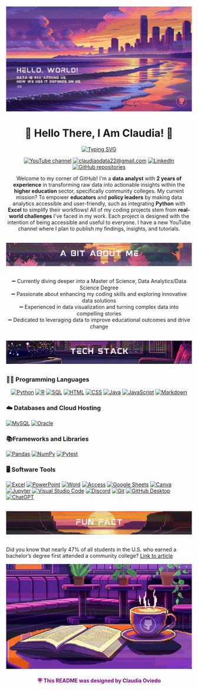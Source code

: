 <!-- Header -->
<a href="https://github.com/coviedo22-creator/Helloworld/blob/main/GitHub-Cover-1.gif">
  <p align="center">
    <img src="https://github.com/coviedo22-creator/Helloworld/blob/main/GitHub-Cover-1.gif" alt="Sunset City GIF" style="width:auto; height:auto"/>
</a>

<h1 align="center"> 🌆 Hello There, I Am Claudia! 💫 </h1>
<!-- Intro Typing SVG -->
<p align="center">
<a href="https://git.io/typing-svg"><img src="https://readme-typing-svg.demolab.com?font=Gugi&size=25&pause=1000&color=FFB202&width=435&lines=Data+analyst+in+higher+education;Educator+and+explorer+of+knowledge;Love+to+transform+data+into+insights;Join+my+quest+as+a+data+alchemist!" alt="Typing SVG" /></a>
</p>

<!-- Social Media & Contact -->
  <p align="center">
    <a href="https://www.youtube.com/@claudia-data-alchemist">
      <img alt="YouTube channel" title="Subscribe to my YouTube channel"
      src="https://custom-icon-badges.demolab.com/badge/-Subscribe-red?style=for-the-badge&logo=video&logoColor=white"/></a>
    <a href="mailto:claudiaodata22@gmail.com">
      <img alt="claudiaodata22@gmail.com" title="Contact me"
      src="https://custom-icon-badges.demolab.com/badge/-Email-purple?style=for-the-badge&logo=mention&logoColor=white"/></a>
    <a href="https://www.linkedin.com/in/claudiaoviedo">
      <img alt="LinkedIn" title="Connect with me"
      src="https://custom-icon-badges.demolab.com/badge/-LinkedInn-blue?style=for-the-badge&logo=workflow&logoColor=white"/></a>
    <a href="https://github.com/coviedo22-creator/coviedo22-creator/projects?query=is%3Aopen">
      <img alt="GitHub repositories" title="My Repositories"
      src="https://custom-icon-badges.demolab.com/badge/-My%20Repos-darkgreen?style=for-the-badge&logoColor=white&logo=repo"/></a>
  </p>

<!-- Intro -->
<p align="center">
Welcome to my corner of GitHub! I'm a <strong>data analyst</strong> with <strong>2 years of experience</strong> in transforming raw data into actionable insights within the <strong>higher education</strong> sector, specifically community colleges. My current mission? To empower <strong>educators</strong> and <strong>policy leaders</strong> by making data analytics accessible and user-friendly, such as integrating <strong>Python</strong> with <strong>Excel</strong> to simplify their workflows! All of my coding projects stem from <strong>real-world challenges</strong> I've faced in my work. Each project is designed with the intention of being accessible and useful to everyone. I have a new YouTube channel where I plan to publish my findings, insights, and tutorials.
</p>

##

<!-- Section Header - About Me -->
<a href="https://github.com/coviedo22-creator/Helloworld/blob/main/a-bit-about-me-section-art.gif">
  <p align="center">
    <img src="https://github.com/coviedo22-creator/Helloworld/blob/main/a-bit-about-me-section-art.gif" alt="Park City GIF" style="width:auto; height:auto"/>
</a>

##
<!-- About Me Content -->
<div align="center">
➖ Currently diving deeper into a Master of Science, Data Analytics/Data Science Degree<br>
➖ Passionate about enhancing my coding skills and exploring innovative data solutions<br>
➖ Experienced in data visualization and turning complex data into compelling stories<br>
➖ Dedicated to leveraging data to improve educational outcomes and drive change
</div>

##
<!-- Section Header - Tech Stack -->
<a href="https://github.com/coviedo22-creator/Helloworld/blob/main/tech-stack-section-art.gif">
  <p align="center">
    <img src="https://github.com/coviedo22-creator/Helloworld/blob/main/tech-stack-section-art.gif" alt="Apartment City GIF" style="width:auto; height:auto"/>
</a>

##
<!-- Tech Stack Content -->
<!-- Some badges are from https://github.com/Ileriayo/markdown-badges -->
<p align="center">
  <h3>👩‍💻 Programming Languages</h3>
  <p align="center">
  <p>
    <div align="center">
      <a href="#"><img alt="Python" src="https://img.shields.io/badge/Python-14354C.svg?logo=python&logoColor=white"></a>
      <a href="#"><img alt="R" src="https://img.shields.io/badge/R-276DC3.svg?logo=r&logoColor=white"></a>
      <a href="#"><img alt="SQL" src="https://custom-icon-badges.demolab.com/badge/SQL-025E8C.svg?logo=database&logoColor=white"></a>
      <a href="#"><img alt="HTML" src="https://img.shields.io/badge/HTML-E34F26.svg?logo=html5&logoColor=white"></a>
      <a href="#"><img alt="CSS" src="https://img.shields.io/badge/CSS-1572B6.svg?logo=css3&logoColor=white"></a>
      <a href="#"><img alt="Java" src="https://custom-icon-badges.demolab.com/badge/Java-007396.svg?logo=java&logoColor=white"></a>
      <a href="#"><img alt="JavaScript" src="https://img.shields.io/badge/JavaScript-F7DF1E.svg?logo=javascript&logoColor=black"></a>
      <a href="#"><img alt="Markdown" src="https://img.shields.io/badge/Markdown-000000.svg?logo=markdown&logoColor=white"></a>
    </div>
  </p>

  <h3>☁️ Databases and Cloud Hosting</h3>

  <p>
      <a href="#"><img alt="MySQL" src="https://img.shields.io/badge/MySQL-00f.svg?logo=mysql&logoColor=white"></a>
      <a href="#"><img alt="Oracle" src ="https://img.shields.io/badge/Oracle-F00000.svg?logo=oracle&logoColor=white"></a>
  </p>

<h3>📚Frameworks and Libraries</h3>

  <p>
      <a href="#"><img alt="Pandas" src="https://img.shields.io/badge/Pandas-150458.svg?logo=pandas&logoColor=white"></a>
      <a href="#"><img alt="NumPy" src="https://img.shields.io/badge/Numpy-013243.svg?logo=numpy&logoColor=white"></a>
      <a href="#"><img alt="Pytest" src="https://img.shields.io/badge/Pytest-0A9EDC.svg?logo=pytest&logoColor=white"></a> 
  </p>

  <h3>🖥️ Software Tools</h3>

  <p>
      <a href="#"><img alt="Excel" src="https://img.shields.io/badge/Microsoft_Excel-217346.svg?logo=microsoft-excel&logoColor=white"></a>
      <a href="#"><img alt="PowerPoint" src="https://img.shields.io/badge/Microsoft_PowerPoint-B7472A?logo=microsoft-powerpoint&logoColor=white)"></a>
      <a href="#"><img alt="Word" src="https://img.shields.io/badge/Microsoft_Word-2B579A?logo=microsoft-word&logoColor=white"></a>
      <a href="#"><img alt="Access" src="https://img.shields.io/badge/Microsoft_Access-A4373A?logo=microsoft-access&logoColor=white"></a>
      <a href="#"><img alt="Google Sheets" src="https://img.shields.io/badge/Sheets-34A853.svg?logo=google%20sheets&logoColor=white"></a>
      <a href="#"><img alt="Canva" src="https://img.shields.io/badge/Canva-%2300C4CC.svg?logo=Canva&logoColor=white"></a>
      <a href="#"><img alt="Jupyter" src="https://img.shields.io/badge/Jupyter-F37626.svg?logo=Jupyter&logoColor=white"></a>
      <a href="#"><img alt="Visual Studio Code" src="https://img.shields.io/badge/Visual%20Studio%20Code-0078d7.svg?logo=visual-studio-code&logoColor=white"></a>
      <a href="#"><img alt="Discord" src="https://img.shields.io/badge/-Discord-5865F2.svg?logo=discord&logoColor=white"></a>
      <a href="#"><img alt="Git" src="https://img.shields.io/badge/Git-F05033.svg?logo=git&logoColor=white"></a>
      <a href="#"><img alt="GitHub Desktop" src="https://img.shields.io/badge/GitHub%20Desktop-8034A9.svg?logo=github&logoColor=white"></a>
      <a href="#"><img alt="ChatGPT" src="https://img.shields.io/badge/chatGPT-74aa9c?logo=openai&logoColor=white"></a>
  </p>

##

<!-- Section Header -->
<a href="https://github.com/coviedo22-creator/Helloworld/blob/main/fun-fact-section-art.gif">
  <p align="center">
    <img src="https://github.com/coviedo22-creator/Helloworld/blob/main/fun-fact-section-art.gif" alt="Park City GIF" style="width:auto; height:auto"/>
</a>

##
Did you know that nearly 47% of all students in the U.S. who earned a bachelor’s degree first attended a community college? [Link to article](https://nscresearchcenter.org/snapshotreport-twoyearcontributionfouryearcompletions26/)

<!-- Footer -->
<a href="https://github.com/coviedo22-creator/Helloworld/blob/main/GitHub-Cover-Footer-1.gif">
 <p align="center">
   <img src="https://github.com/coviedo22-creator/Helloworld/blob/main/GitHub-Cover-Footer-1.gif" alt="Cafe GIF" style="width:auto; height:auto"/>
</a>

<h4 align="center" style="color:purple"> 🪧 This README was designed by Claudia Oviedo </h4>


